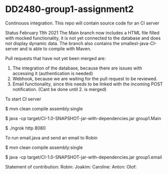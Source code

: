 # DD2480-group1-assignment2
Continouos integration. This repo will contain source code for an CI server

Status February 11th 2021
The Main branch now includes a HTML file filled with mocked functionality, it is not yet connected to the database and does not display dynamic data.
The branch also contains the smallest-java-CI-server and is able to compile with Maven.

Pull requests that have not yet been merged are:
1. The integration of the database, because there are issues with accessing it (authentication is needed)
2. Webhook, because we are waiting for the pull request to be reviewed.
3. Email functionality, since this needs to be linked with the incoming POST notification. (Cant be done until 2. is merged)

To start CI server

  $ mvn clean compile assembly:single

  $ java -cp target/CI-1.0-SNAPSHOT-jar-with-dependencies.jar group1.Main

  $ ./ngrok http 8080

To run email.java and send an email to Robin

  $ mvn clean compile assembly:single

  $ java -cp target/CI-1.0-SNAPSHOT-jar-with-dependencies.jar group1.email


Statement of contribution:
Robin:
Joakim:
Caroline:
Anton:
Olof:
